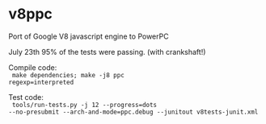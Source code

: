 v8ppc
=====

Port of Google V8 javascript engine to PowerPC

July 23th 95% of the tests were passing. (with crankshaft!)

Compile code:<br><code>
make dependencies; make -j8 ppc regexp=interpreted
</code>

Test code:<br><code>
tools/run-tests.py -j 12 --progress=dots --no-presubmit --arch-and-mode=ppc.debug --junitout v8tests-junit.xml
</code>
